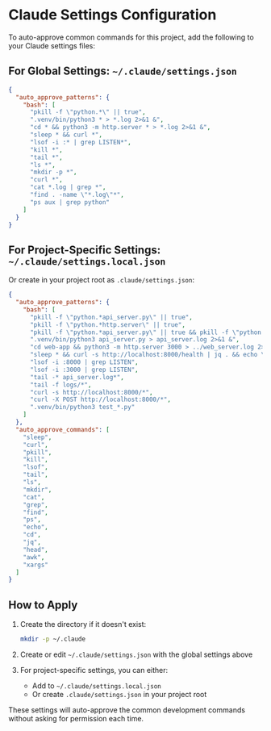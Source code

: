 # Claude Settings Configuration

To auto-approve common commands for this project, add the following to your Claude settings files:

## For Global Settings: `~/.claude/settings.json`

```json
{
  "auto_approve_patterns": {
    "bash": [
      "pkill -f \"python.*\" || true",
      ".venv/bin/python3 * > *.log 2>&1 &",
      "cd * && python3 -m http.server * > *.log 2>&1 &",
      "sleep * && curl *",
      "lsof -i :* | grep LISTEN*",
      "kill *",
      "tail *",
      "ls *",
      "mkdir -p *",
      "curl *",
      "cat *.log | grep *",
      "find . -name \"*.log\"*",
      "ps aux | grep python"
    ]
  }
}
```

## For Project-Specific Settings: `~/.claude/settings.local.json` 

Or create in your project root as `.claude/settings.json`:

```json
{
  "auto_approve_patterns": {
    "bash": [
      "pkill -f \"python.*api_server.py\" || true",
      "pkill -f \"python.*http.server\" || true",
      "pkill -f \"python.*api_server.py\" || true && pkill -f \"python.*http.server\" || true",
      ".venv/bin/python3 api_server.py > api_server.log 2>&1 &",
      "cd web-app && python3 -m http.server 3000 > ../web_server.log 2>&1 &",
      "sleep * && curl -s http://localhost:8000/health | jq . && echo \"✅ API server is running\" && curl -s -I http://localhost:3000 | head -1 && echo \"✅ Web server is running\"",
      "lsof -i :8000 | grep LISTEN",
      "lsof -i :3000 | grep LISTEN",
      "tail -* api_server.log*",
      "tail -f logs/*",
      "curl -s http://localhost:8000/*",
      "curl -X POST http://localhost:8000/*",
      ".venv/bin/python3 test_*.py"
    ]
  },
  "auto_approve_commands": [
    "sleep",
    "curl", 
    "pkill",
    "kill",
    "lsof",
    "tail",
    "ls",
    "mkdir",
    "cat",
    "grep",
    "find",
    "ps",
    "echo",
    "cd",
    "jq",
    "head",
    "awk",
    "xargs"
  ]
}
```

## How to Apply

1. Create the directory if it doesn't exist:
   ```bash
   mkdir -p ~/.claude
   ```

2. Create or edit `~/.claude/settings.json` with the global settings above

3. For project-specific settings, you can either:
   - Add to `~/.claude/settings.local.json` 
   - Or create `.claude/settings.json` in your project root

These settings will auto-approve the common development commands without asking for permission each time.